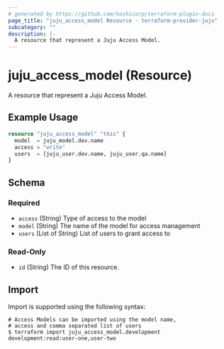 ```yaml
---
# generated by https://github.com/hashicorp/terraform-plugin-docs
page_title: "juju_access_model Resource - terraform-provider-juju"
subcategory: ""
description: |-
  A resource that represent a Juju Access Model.
---
```


# juju_access_model (Resource)

A resource that represent a Juju Access Model.

## Example Usage

```terraform
resource "juju_access_model" "this" {
  model  = juju_model.dev.name
  access = "write"
  users  = [juju_user.dev.name, juju_user.qa.name]
}
```

<!-- schema generated by tfplugindocs -->
## Schema

### Required

- `access` (String) Type of access to the model
- `model` (String) The name of the model for access management
- `users` (List of String) List of users to grant access to

### Read-Only

- `id` (String) The ID of this resource.

## Import

Import is supported using the following syntax:

```shell
# Access Models can be imported using the model name,
# access and comma separated list of users
$ terraform import juju_access_model.development development:read:user-one,user-two
```
